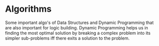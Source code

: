 # Algorithms
Some important algo's of Data Structures and Dynamic Programming that are also important for logic building.
Dynamic Programming helps us in finding the most optimal solution by breaking a complex problem into its simpler sub-problems iff there exits a solution to the problem.

